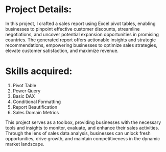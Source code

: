 # Project Details:

In this project, I crafted a sales report using Excel pivot tables, enabling businesses to pinpoint effective customer discounts, streamline negotiations, and uncover potential expansion opportunities in promising countries. The generated report offers actionable insights and strategic recommendations, empowering businesses to optimize sales strategies, elevate customer satisfaction, and maximize revenue.

# Skills acquired:
1. Pivot Table
2. Power Query
3. Basic DAX
4. Conditional Formatting
5. Report Beautification
6. Sales Domain Metrics

This project serves as a toolbox, providing businesses with the necessary tools and insights to monitor, evaluate, and enhance their sales activities. Through the lens of sales data analysis, businesses can unlock fresh opportunities, drive growth, and maintain competitiveness in the dynamic market landscape.
